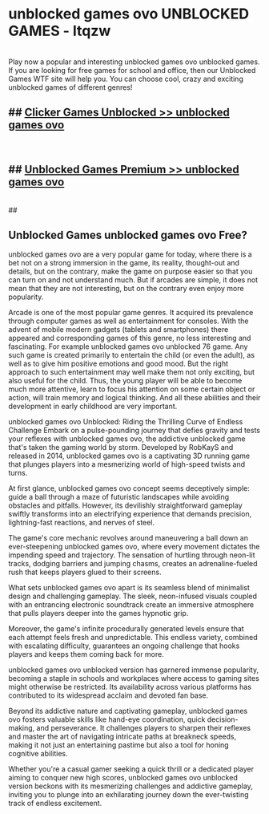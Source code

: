 # unblocked games ovo  UNBLOCKED GAMES - ltqzw <br>
<br>
Play now a popular and interesting unblocked games ovo unblocked games. If you are looking for free games for school and office, then our Unblocked Games WTF site will help you. You can choose cool, crazy and exciting unblocked games of different genres!


## ##  [Clicker Games Unblocked >> unblocked games ovo](http://freeplayer.one?title=unblocked_games_ovo&ref=UG)
  <br>

##  ## [Unblocked Games Premium >> unblocked games ovo](http://freeplayer.one?title=unblocked_games_ovo&ref=UG)
  <br>
  ##



## Unblocked Games unblocked games ovo Free?

unblocked games ovo are a very popular game for today, where there is a bet not on a strong immersion in the game, its reality, thought-out and details, but on the contrary, make the game on purpose easier so that you can turn on and not understand much. But if arcades are simple, it does not mean that they are not interesting, but on the contrary even enjoy more popularity.

Arcade is one of the most popular game genres. It acquired its prevalence through computer games as well as entertainment for consoles. With the advent of mobile modern gadgets (tablets and smartphones) there appeared and corresponding games of this genre, no less interesting and fascinating. For example unblocked games ovo unblocked 76 game. Any such game is created primarily to entertain the child (or even the adult), as well as to give him positive emotions and good mood. But the right approach to such entertainment may well make them not only exciting, but also useful for the child. Thus, the young player will be able to become much more attentive, learn to focus his attention on some certain object or action, will train memory and logical thinking. And all these abilities and their development in early childhood are very important.

unblocked games ovo Unblocked: Riding the Thrilling Curve of Endless Challenge
Embark on a pulse-pounding journey that defies gravity and tests your reflexes with unblocked games ovo, the addictive unblocked game that's taken the gaming world by storm. Developed by RobKayS and released in 2014, unblocked games ovo is a captivating 3D running game that plunges players into a mesmerizing world of high-speed twists and turns.

At first glance, unblocked games ovo concept seems deceptively simple: guide a ball through a maze of futuristic landscapes while avoiding obstacles and pitfalls. However, its devilishly straightforward gameplay swiftly transforms into an electrifying experience that demands precision, lightning-fast reactions, and nerves of steel.

The game's core mechanic revolves around maneuvering a ball down an ever-steepening unblocked games ovo, where every movement dictates the impending speed and trajectory. The sensation of hurtling through neon-lit tracks, dodging barriers and jumping chasms, creates an adrenaline-fueled rush that keeps players glued to their screens.

What sets unblocked games ovo apart is its seamless blend of minimalist design and challenging gameplay. The sleek, neon-infused visuals coupled with an entrancing electronic soundtrack create an immersive atmosphere that pulls players deeper into the games hypnotic grip.

Moreover, the game's infinite procedurally generated levels ensure that each attempt feels fresh and unpredictable. This endless variety, combined with escalating difficulty, guarantees an ongoing challenge that hooks players and keeps them coming back for more.

unblocked games ovo unblocked version has garnered immense popularity, becoming a staple in schools and workplaces where access to gaming sites might otherwise be restricted. Its availability across various platforms has contributed to its widespread acclaim and devoted fan base.

Beyond its addictive nature and captivating gameplay, unblocked games ovo fosters valuable skills like hand-eye coordination, quick decision-making, and perseverance. It challenges players to sharpen their reflexes and master the art of navigating intricate paths at breakneck speeds, making it not just an entertaining pastime but also a tool for honing cognitive abilities.

Whether you're a casual gamer seeking a quick thrill or a dedicated player aiming to conquer new high scores, unblocked games ovo unblocked version beckons with its mesmerizing challenges and addictive gameplay, inviting you to plunge into an exhilarating journey down the ever-twisting track of endless excitement.